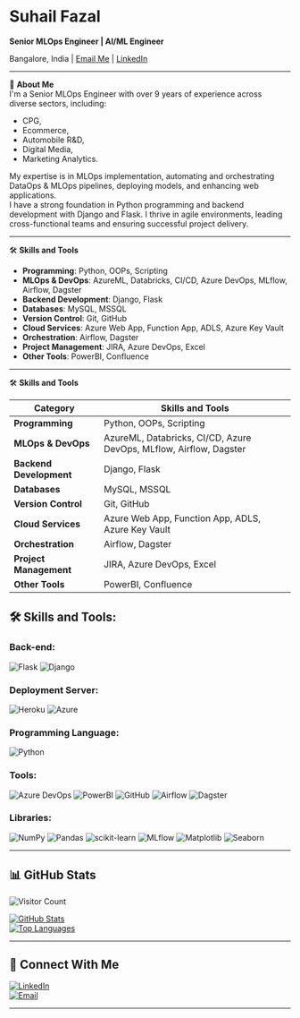 # Suhail Fazal

**Senior MLOps Engineer | AI/ML Engineer**

Bangalore, India | [Email Me](mailto:suhailfazaln@gmail.com) | [LinkedIn](https://www.linkedin.com/in/suhailfazal/)

---

👋 **About Me**  
I'm a Senior MLOps Engineer with over 9 years of experience across diverse sectors, including: 
* CPG, 
* Ecommerce, 
* Automobile R&D, 
* Digital Media,
* Marketing Analytics.

My expertise is in MLOps implementation, automating and orchestrating DataOps & MLOps pipelines, deploying models, and enhancing web applications.  
I have a strong foundation in Python programming and backend development with Django and Flask. I thrive in agile environments, leading cross-functional teams and ensuring successful project delivery.

---

🛠️ **Skills and Tools**

- **Programming**: Python, OOPs, Scripting
- **MLOps & DevOps**: AzureML, Databricks, CI/CD, Azure DevOps, MLflow, Airflow, Dagster
- **Backend Development**: Django, Flask
- **Databases**: MySQL, MSSQL
- **Version Control**: Git, GitHub
- **Cloud Services**: Azure Web App, Function App, ADLS, Azure Key Vault
- **Orchestration**: Airflow, Dagster
- **Project Management**: JIRA, Azure DevOps, Excel
- **Other Tools**: PowerBI, Confluence

---

🛠️ **Skills and Tools**

| Category              | Skills and Tools                              |
|-----------------------|-----------------------------------------------|
| **Programming**       | Python, OOPs, Scripting                       |
| **MLOps & DevOps**    | AzureML, Databricks, CI/CD, Azure DevOps, MLflow, Airflow, Dagster |
| **Backend Development** | Django, Flask                                |
| **Databases**         | MySQL, MSSQL                                  |
| **Version Control**   | Git, GitHub                                   |
| **Cloud Services**    | Azure Web App, Function App, ADLS, Azure Key Vault |
| **Orchestration**     | Airflow, Dagster                              |
| **Project Management**| JIRA, Azure DevOps, Excel                     |
| **Other Tools**       | PowerBI, Confluence                           |



## 🛠️ Skills and Tools:


### Back-end:
![Flask](https://img.shields.io/badge/flask-%23000.svg?style=for-the-badge&logo=flask&logoColor=white) 
![Django](https://img.shields.io/badge/django-%23092E20.svg?style=for-the-badge&logo=django&logoColor=white) 

### Deployment Server:
![Heroku](https://img.shields.io/badge/heroku-%23430098.svg?style=for-the-badge&logo=heroku&logoColor=white) 
![Azure](https://img.shields.io/badge/azure-%230072C6.svg?style=for-the-badge&logo=microsoft-azure&logoColor=white) 

### Programming Language:
![Python](https://img.shields.io/badge/python-3670A0?style=for-the-badge&logo=python&logoColor=ffdd54)


### Tools:
![Azure DevOps](https://img.shields.io/badge/Azure_DevOps-%230072C6.svg?style=for-the-badge&logo=azure-devops&logoColor=white) 
![PowerBI](https://img.shields.io/badge/PowerBI-F2C811.svg?style=for-the-badge&logo=Power-BI&logoColor=black) 
![GitHub](https://img.shields.io/badge/github-%23121011.svg?style=for-the-badge&logo=github&logoColor=white) 
![Airflow](https://img.shields.io/badge/Apache%20Airflow-017CEE?style=for-the-badge&logo=Apache%20Airflow&logoColor=white) 
![Dagster](https://img.shields.io/badge/Dagster-162d3d.svg?style=for-the-badge&logo=Dagster&logoColor=white)

### Libraries:
![NumPy](https://img.shields.io/badge/numpy-%23013243.svg?style=for-the-badge&logo=numpy&logoColor=white) 
![Pandas](https://img.shields.io/badge/pandas-%23150458.svg?style=for-the-badge&logo=pandas&logoColor=white) 
![scikit-learn](https://img.shields.io/badge/scikit--learn-%23F7931E.svg?style=for-the-badge&logo=scikit-learn&logoColor=white) 
![MLflow](https://img.shields.io/badge/MLflow-%23d0a16b.svg?style=for-the-badge&logo=MLflow&logoColor=white) 
![Matplotlib](https://img.shields.io/badge/Matplotlib-005571?style=for-the-badge&logo=Matplotlib&logoColor=white) 
![Seaborn](https://img.shields.io/badge/Seaborn-%230C55A5.svg?style=for-the-badge&logo=Seaborn&logoColor=white)

---

## 📊 GitHub Stats

![Visitor Count](https://profile-counter.glitch.me/{suhailfazal}/count.svg)

[![GitHub Stats](https://github-readme-stats.vercel.app/api?username=suhailfazal)](https://github.com/suhailfazal/github-readme-stats)  
[![Top Languages](https://github-readme-stats.vercel.app/api/top-langs/?username=suhailfazal)](https://github.com/suhailfazal/github-readme-stats)

---

## 🔗 Connect With Me

[![LinkedIn](https://img.shields.io/badge/LinkedIn-blue?style=for-the-badge&logo=linkedin)](https://www.linkedin.com/in/suhailfazal/)  
[![Email](https://img.shields.io/badge/Email-red?style=for-the-badge&logo=gmail)](mailto:suhailfazaln@gmail.com)

---
